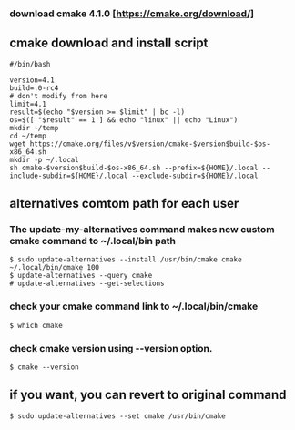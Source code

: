 ### download cmake 4.1.0 [https://cmake.org/download/]



## cmake download and install script
```
#/bin/bash

version=4.1
build=.0-rc4
# don't modify from here
limit=4.1
result=$(echo "$version >= $limit" | bc -l)
os=$([ "$result" == 1 ] && echo "linux" || echo "Linux")
mkdir ~/temp
cd ~/temp
wget https://cmake.org/files/v$version/cmake-$version$build-$os-x86_64.sh
mkdir -p ~/.local
sh cmake-$version$build-$os-x86_64.sh --prefix=${HOME}/.local --include-subdir=${HOME}/.local --exclude-subdir=${HOME}/.local
```
## alternatives comtom path for each user

### The update-my-alternatives command makes new custom cmake command to ~/.local/bin path
```
$ sudo update-alternatives --install /usr/bin/cmake cmake ~/.local/bin/cmake 100
$ update-alternatives --query cmake
# update-alternatives --get-selections
```

### check your cmake command link to ~/.local/bin/cmake
```
$ which cmake
```

### check cmake version using --version option.
```
$ cmake --version
```

## if you want, you can revert to original command
```
$ sudo update-alternatives --set cmake /usr/bin/cmake
```
